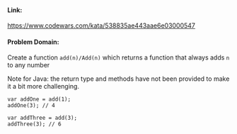 #### Link:
https://www.codewars.com/kata/538835ae443aae6e03000547

#### Problem Domain:
Create a function `add(n)/Add(n)` which returns a function that always adds `n` to any number

Note for Java: the return type and methods have not been provided to make it a bit more challenging.

    var addOne = add(1);
    addOne(3); // 4
    
    var addThree = add(3);
    addThree(3); // 6